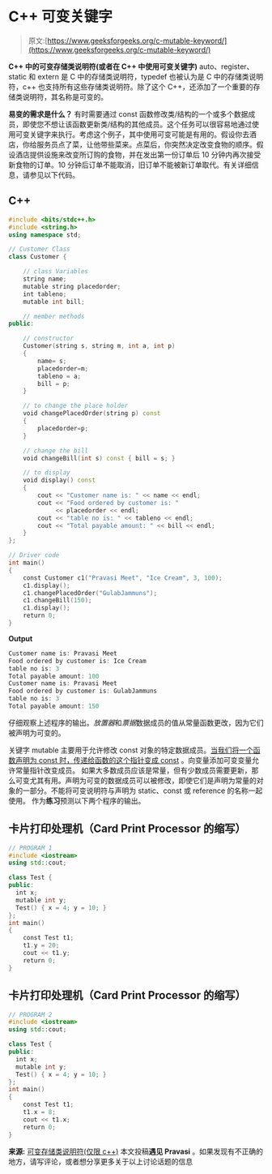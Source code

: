 # C++ 可变关键字

> 原文:[https://www.geeksforgeeks.org/c-mutable-keyword/](https://www.geeksforgeeks.org/c-mutable-keyword/)

**C++ 中的可变存储类说明符(或者在 C++ 中使用可变关键字)**
auto、register、static 和 extern 是 C 中的存储类说明符，typedef 也被认为是 C 中的存储类说明符，c++ 也支持所有这些存储类说明符。除了这个 C++，还添加了一个重要的存储类说明符，其名称是可变的。

**易变的需求是什么？**
有时需要通过 const 函数修改类/结构的一个或多个数据成员，即使您不想让该函数更新类/结构的其他成员。这个任务可以很容易地通过使用可变关键字来执行。考虑这个例子，其中使用可变可能是有用的。假设你去酒店，你给服务员点了菜，让他带些菜来。点菜后，你突然决定改变食物的顺序。假设酒店提供设施来改变所订购的食物，并在发出第一份订单后 10 分钟内再次接受新食物的订单。10 分钟后订单不能取消，旧订单不能被新订单取代。有关详细信息，请参见以下代码。

## C++

```cpp
#include <bits/stdc++.h>
#include <string.h>
using namespace std;

// Customer Class
class Customer {

    // class Variables
    string name;
    mutable string placedorder;
    int tableno;
    mutable int bill;

    // member methods
public:

    // constructor
    Customer(string s, string m, int a, int p)
    {
        name= s;
        placedorder=m;
        tableno = a;
        bill = p;
    }

    // to change the place holder
    void changePlacedOrder(string p) const
    {
        placedorder=p;
    }

    // change the bill
    void changeBill(int s) const { bill = s; }

    // to display
    void display() const
    {
        cout << "Customer name is: " << name << endl;
        cout << "Food ordered by customer is: "
             << placedorder << endl;
        cout << "table no is: " << tableno << endl;
        cout << "Total payable amount: " << bill << endl;
    }
};

// Driver code
int main()
{
    const Customer c1("Pravasi Meet", "Ice Cream", 3, 100);
    c1.display();
    c1.changePlacedOrder("GulabJammuns");
    c1.changeBill(150);
    c1.display();
    return 0;
}
```

**Output**

```cpp
Customer name is: Pravasi Meet
Food ordered by customer is: Ice Cream
table no is: 3
Total payable amount: 100
Customer name is: Pravasi Meet
Food ordered by customer is: GulabJammuns
table no is: 3
Total payable amount: 150

```

仔细观察上述程序的输出。*放置器*和*票据*数据成员的值从常量函数更改，因为它们被声明为可变的。

关键字 mutable 主要用于允许修改 const 对象的特定数据成员。[当我们将一个函数声明为 const 时，传递给函数的这个指针变成 const](https://www.geeksforgeeks.org/g-fact-77/) 。向变量添加可变变量允许常量指针改变成员。
如果大多数成员应该是常量，但有少数成员需要更新，那么可变尤其有用。声明为可变的数据成员可以被修改，即使它们是声明为常量的对象的一部分。不能将可变说明符与声明为 static、const 或 reference 的名称一起使用。
作为**练习**预测以下两个程序的输出。

## 卡片打印处理机（Card Print Processor 的缩写）

```cpp
// PROGRAM 1
#include <iostream>
using std::cout;

class Test {
public:
  int x;
  mutable int y;
  Test() { x = 4; y = 10; }
};
int main()
{
    const Test t1;
    t1.y = 20;
    cout << t1.y;
    return 0;
}
```

## 卡片打印处理机（Card Print Processor 的缩写）

```cpp
// PROGRAM 2
#include <iostream>
using std::cout;

class Test {
public:
  int x;
  mutable int y;
  Test() { x = 4; y = 10; }
};
int main()
{
    const Test t1;
    t1.x = 8;
    cout << t1.x;
    return 0;
}
```

**来源:**
[可变存储类说明符(仅限 c++)](http://www-01.ibm.com/support/knowledgecenter/SSGH3R_8.0.0/com.ibm.xlcpp8a.doc/language/ref/mutable_storage_class_specifier.htm%23mutable_storage_class_specifier?lang=en)
本文投稿**遇见 Pravasi** 。如果发现有不正确的地方，请写评论，或者想分享更多关于以上讨论话题的信息